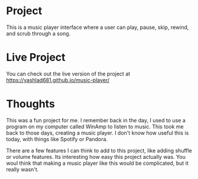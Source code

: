 # Project
This is a music player interface where a user can play, pause, skip, rewind, and scrub through a song.


# Live Project
You can check out the live version of the project at https://yashlad681.github.io/music-player/


# Thoughts
This was a fun project for me. I remember back in the day, I used to use a program on my computer called WinAmp to listen to music. This took me back to those days, creating a music player. I don't know how useful this is today, with things like Spotify or Pandora.

There are a few features I can think to add to this project, like adding shuffle or volume features. Its interesting how easy this project actually was. You woul think that making a music player like this would be complicated, but it really wasn't.
